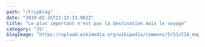 ```yaml
---
path: "/tripblog"
date: "2019-02-25T21:15:33.962Z"
title: "Le plus important n'est pas la destination mais le voyage"
category: "JS"
blogImage: "https://upload.wikimedia.org/wikipedia/commons/5/53/CIA_map_Central_America_%26_Caribbean.png"
---
```


